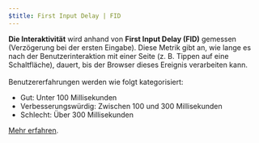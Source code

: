 ```yaml
---
$title: First Input Delay | FID
---
```


**Die Interaktivität** wird anhand von **First Input Delay (FID)** gemessen (Verzögerung bei der ersten Eingabe). Diese Metrik gibt an, wie lange es nach der Benutzerinteraktion mit einer Seite (z. B. Tippen auf eine Schaltfläche), dauert, bis der Browser dieses Ereignis verarbeiten kann. <br><br> Benutzererfahrungen werden wie folgt kategorisiert:

- Gut: Unter 100 Millisekunden
- Verbesserungswürdig: Zwischen 100 und 300 Millisekunden
- Schlecht: Über 300 Millisekunden

[Mehr erfahren](https://web.dev/fid/).
